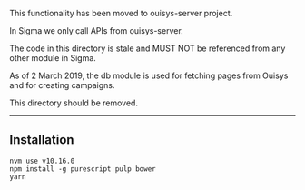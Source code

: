 This functionality has been moved to ouisys-server project.

In Sigma we only call APIs from ouisys-server.

The code in this directory is stale and MUST NOT be referenced from any other module in Sigma.

As of 2 March 2019, the db module is used for fetching pages from Ouisys and for creating campaigns.

This directory should be removed.

---

## Installation

```
nvm use v10.16.0
npm install -g purescript pulp bower
yarn
```